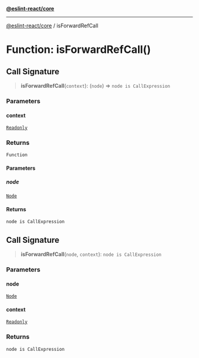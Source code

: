 [**@eslint-react/core**](../README.md)

***

[@eslint-react/core](../README.md) / isForwardRefCall

# Function: isForwardRefCall()

## Call Signature

> **isForwardRefCall**(`context`): (`node`) => `node is CallExpression`

### Parameters

#### context

[`Readonly`](../-internal-/type-aliases/Readonly.md)

### Returns

`Function`

#### Parameters

##### node

[`Node`](../-internal-/type-aliases/Node.md)

#### Returns

`node is CallExpression`

## Call Signature

> **isForwardRefCall**(`node`, `context`): `node is CallExpression`

### Parameters

#### node

[`Node`](../-internal-/type-aliases/Node.md)

#### context

[`Readonly`](../-internal-/type-aliases/Readonly.md)

### Returns

`node is CallExpression`
